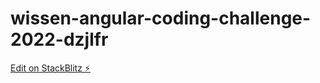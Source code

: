 # wissen-angular-coding-challenge-2022-dzjlfr

[Edit on StackBlitz ⚡️](https://stackblitz.com/edit/wissen-angular-coding-challenge-2022-dzjlfr)